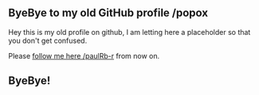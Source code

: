 ## ByeBye to my old GitHub profile /popox

Hey this is my old profile on github, I am letting here a placeholder so that you don't get confused.

Please [follow me here /paulRb-r](https://github.com/paulrb-r) from now on.

## ByeBye!
